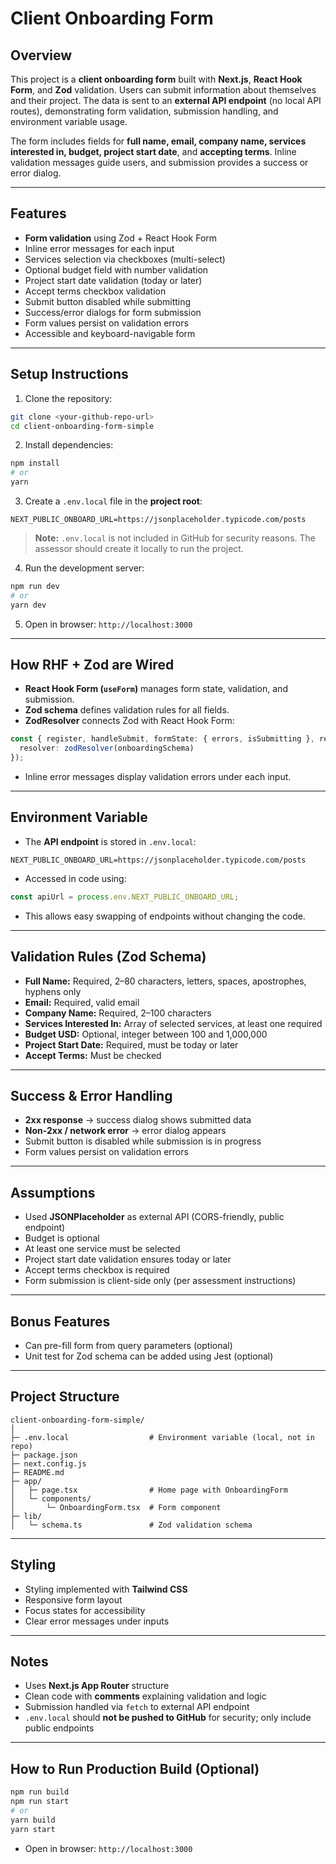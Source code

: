 
# Client Onboarding Form

## Overview
This project is a **client onboarding form** built with **Next.js**, **React Hook Form**, and **Zod** validation. Users can submit information about themselves and their project. The data is sent to an **external API endpoint** (no local API routes), demonstrating form validation, submission handling, and environment variable usage.

The form includes fields for **full name, email, company name, services interested in, budget, project start date**, and **accepting terms**. Inline validation messages guide users, and submission provides a success or error dialog.

---

## Features

- **Form validation** using Zod + React Hook Form
- Inline error messages for each input
- Services selection via checkboxes (multi-select)
- Optional budget field with number validation
- Project start date validation (today or later)
- Accept terms checkbox validation
- Submit button disabled while submitting
- Success/error dialogs for form submission
- Form values persist on validation errors
- Accessible and keyboard-navigable form

---

## Setup Instructions

1. Clone the repository:

```bash
git clone <your-github-repo-url>
cd client-onboarding-form-simple
```

2. Install dependencies:

```bash
npm install
# or
yarn
```

3. Create a `.env.local` file in the **project root**:

```env
NEXT_PUBLIC_ONBOARD_URL=https://jsonplaceholder.typicode.com/posts
```

> **Note:** `.env.local` is not included in GitHub for security reasons. The assessor should create it locally to run the project.

4. Run the development server:

```bash
npm run dev
# or
yarn dev
```

5. Open in browser: `http://localhost:3000`

---

## How RHF + Zod are Wired

- **React Hook Form (`useForm`)** manages form state, validation, and submission.
- **Zod schema** defines validation rules for all fields.
- **ZodResolver** connects Zod with React Hook Form:

```ts
const { register, handleSubmit, formState: { errors, isSubmitting }, reset } = useForm<OnboardingFormData>({
  resolver: zodResolver(onboardingSchema)
});
```

- Inline error messages display validation errors under each input.

---

## Environment Variable

- The **API endpoint** is stored in `.env.local`:

```
NEXT_PUBLIC_ONBOARD_URL=https://jsonplaceholder.typicode.com/posts
```

- Accessed in code using:

```ts
const apiUrl = process.env.NEXT_PUBLIC_ONBOARD_URL;
```

- This allows easy swapping of endpoints without changing the code.

---

## Validation Rules (Zod Schema)

- **Full Name:** Required, 2–80 characters, letters, spaces, apostrophes, hyphens only
- **Email:** Required, valid email
- **Company Name:** Required, 2–100 characters
- **Services Interested In:** Array of selected services, at least one required
- **Budget USD:** Optional, integer between 100 and 1,000,000
- **Project Start Date:** Required, must be today or later
- **Accept Terms:** Must be checked

---

## Success & Error Handling

- **2xx response** → success dialog shows submitted data
- **Non-2xx / network error** → error dialog appears
- Submit button is disabled while submission is in progress
- Form values persist on validation errors

---

## Assumptions

- Used **JSONPlaceholder** as external API (CORS-friendly, public endpoint)
- Budget is optional
- At least one service must be selected
- Project start date validation ensures today or later
- Accept terms checkbox is required
- Form submission is client-side only (per assessment instructions)

---

## Bonus Features

- Can pre-fill form from query parameters (optional)
- Unit test for Zod schema can be added using Jest (optional)

---

## Project Structure

```
client-onboarding-form-simple/
│
├─ .env.local                  # Environment variable (local, not in repo)
├─ package.json
├─ next.config.js
├─ README.md
├─ app/
│   ├─ page.tsx                # Home page with OnboardingForm
│   └─ components/
│       └─ OnboardingForm.tsx  # Form component
├─ lib/
│   └─ schema.ts               # Zod validation schema
```

---

## Styling

- Styling implemented with **Tailwind CSS**
- Responsive form layout
- Focus states for accessibility
- Clear error messages under inputs

---

## Notes

- Uses **Next.js App Router** structure
- Clean code with **comments** explaining validation and logic
- Submission handled via `fetch` to external API endpoint
- `.env.local` should **not be pushed to GitHub** for security; only include public endpoints

---

## How to Run Production Build (Optional)

```bash
npm run build
npm run start
# or
yarn build
yarn start
```

- Open in browser: `http://localhost:3000`
